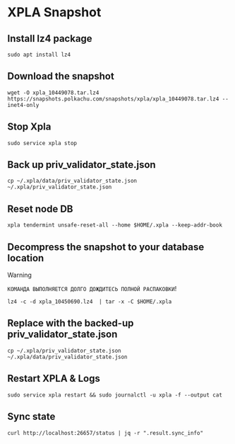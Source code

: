 # XPLA Snapshot

## Install lz4 package

```
sudo apt install lz4
```

## Download the snapshot

```
wget -O xpla_10449078.tar.lz4 https://snapshots.polkachu.com/snapshots/xpla/xpla_10449078.tar.lz4 --inet4-only
```

## Stop Xpla

```
sudo service xpla stop
```

## Back up priv_validator_state.json

```
cp ~/.xpla/data/priv_validator_state.json  ~/.xpla/priv_validator_state.json
```

## Reset node DB

```
xpla tendermint unsafe-reset-all --home $HOME/.xpla --keep-addr-book
```

## Decompress the snapshot to your database location

> [!WARNING] 
> `КОМАНДА ВЫПОЛНЯЕТСЯ ДОЛГО ДОЖДИТЕСЬ ПОЛНОЙ РАСПАКОВКИ`!

```
lz4 -c -d xpla_10450690.lz4  | tar -x -C $HOME/.xpla
```

## Replace with the backed-up priv_validator_state.json

```
cp ~/.xpla/priv_validator_state.json  ~/.xpla/data/priv_validator_state.json
```

## Restart XPLA & Logs

```
sudo service xpla restart && sudo journalctl -u xpla -f --output cat
```

## Sync state

```
curl http://localhost:26657/status | jq -r ".result.sync_info"
```

